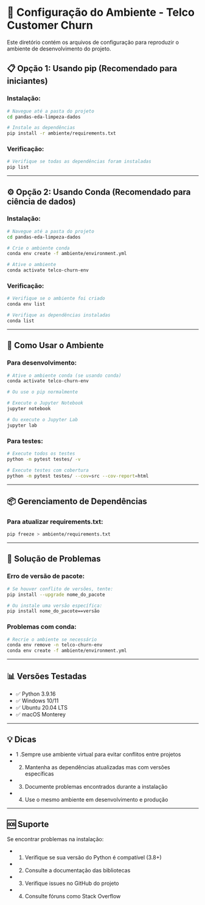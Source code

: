 # 🐍 Configuração do Ambiente - Telco Customer Churn

Este diretório contém os arquivos de configuração para reproduzir o ambiente de desenvolvimento do projeto.  

## 📋 Opção 1: Usando pip (Recomendado para iniciantes)  

### Instalação:
```bash
# Navegue até a pasta do projeto
cd pandas-eda-limpeza-dados

# Instale as dependências
pip install -r ambiente/requirements.txt
```

### Verificação:  
```bash
# Verifique se todas as dependências foram instaladas
pip list
```
---
## ⚙️ Opção 2: Usando Conda (Recomendado para ciência de dados)  
### Instalação:  
```bash
# Navegue até a pasta do projeto
cd pandas-eda-limpeza-dados

# Crie o ambiente conda
conda env create -f ambiente/environment.yml

# Ative o ambiente
conda activate telco-churn-env
```

### Verificação:
```bash
# Verifique se o ambiente foi criado
conda env list

# Verifique as dependências instaladas
conda list
```
---
## 🚀 Como Usar o Ambiente  
### Para desenvolvimento:

```bash
# Ative o ambiente conda (se usando conda)
conda activate telco-churn-env

# Ou use o pip normalmente

# Execute o Jupyter Notebook
jupyter notebook

# Ou execute o Jupyter Lab
jupyter lab

```
### Para testes:
``` bash
# Execute todos os testes
python -m pytest testes/ -v

# Execute testes com cobertura
python -m pytest testes/ --cov=src --cov-report=html

```
----
## 📦 Gerenciamento de Dependências  
### Para atualizar requirements.txt:  

```bash
pip freeze > ambiente/requirements.txt
```
---
## 🔧 Solução de Problemas
### Erro de versão de pacote:

```bash
# Se houver conflito de versões, tente:
pip install --upgrade nome_do_pacote

# Ou instale uma versão específica:
pip install nome_do_pacote==versão

```
### Problemas com conda:

```bash
# Recrie o ambiente se necessário
conda env remove -n telco-churn-env
conda env create -f ambiente/environment.yml
```
---
## 📊 Versões Testadas
- ✅ Python 3.9.16
- ✅ Windows 10/11
- ✅ Ubuntu 20.04 LTS
- ✅ macOS Monterey

---
## 💡 Dicas
-  1 .Sempre use ambiente virtual para evitar conflitos entre projetos
-  2. Mantenha as dependências atualizadas mas com versões específicas
-  3. Documente problemas encontrados durante a instalação
-  4. Use o mesmo ambiente em desenvolvimento e produção

---
## 🆘 Suporte
Se encontrar problemas na instalação:
-  1. Verifique se sua versão do Python é compatível (3.8+)
-  2. Consulte a documentação das bibliotecas
-  3. Verifique issues no GitHub do projeto
-  4. Consulte fóruns como Stack Overflow


